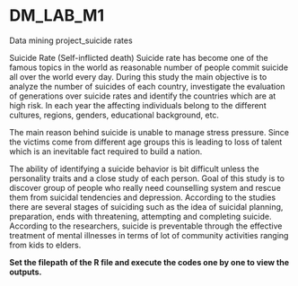 # DM_LAB_M1
Data mining project_suicide rates

Suicide Rate (Self-inflicted death)
Suicide rate has become one of the famous topics in the world as reasonable number of people commit suicide all over the world every day. During this study the main objective is to analyze the number of suicides of each country, investigate the evaluation of generations over suicide rates and identify the countries which are at high risk. In each year the affecting individuals belong to the different cultures, regions, genders, educational background, etc. 

The main reason behind suicide is unable to manage stress pressure. Since the victims come from different age groups this is leading to loss of talent which is an inevitable fact required to build a nation.  

The ability of identifying a suicide behavior is bit difficult unless the personality traits and a close study of each person. Goal of this study is to discover group of people who really need counselling system and rescue them from suicidal tendencies and depression. According to the studies there are several stages of suiciding such as the idea of suicidal planning, preparation, ends with threatening, attempting and completing suicide. According to the researchers, suicide is preventable through the effective treatment of mental illnesses in terms of lot of community activities ranging from kids to elders. 

**Set the filepath of the R file and execute the codes one by one to view the outputs.**
